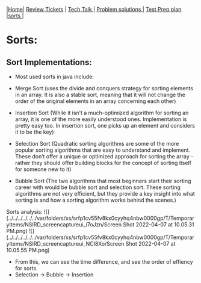 |[Home](.)| [Review Tickets](../reviewtickets) | [Tech Talk ](../techtalknotes)| [Problem solutions ](../problemsolutions)| [Test Prep plan ](../testprepplan)|[sorts ](.)|
# Sorts:
Sort Implementations:
--
- Most used sorts in java include:
- Merge Sort (uses the divide and conquers strategy for sorting elements in an array. It is also a stable sort, meaning that it will not change the order of the original elements in an array concerning each other)
   
- Insertion Sort (While it isn’t a much-optimized algorithm for sorting an array, it is one of the more easily understood ones. Implementation is pretty easy too. In insertion sort, one picks up an element and considers it to be the key)
  
- Selection Sort (Quadratic sorting algorithms are some of the more popular sorting algorithms that are easy to understand and implement. These don’t offer a unique or optimized approach for sorting the array - rather they should offer building blocks for the concept of sorting itself for someone new to it)
  
- Bubble Sort (The two algorithms that most beginners start their sorting career with would be bubble sort and selection sort. These sorting algorithms are not very efficient, but they provide a key insight into what sorting is and how a sorting algorithm works behind the scenes.)

Sorts analysis:
![](../../../../../../var/folders/xs/srfp1cv55fv8kx0cyyhq4nbw0000gp/T/TemporaryItems/NSIRD_screencaptureui_i7oJzn/Screen Shot 2022-04-07 at 10.05.31 PM.png)
![](../../../../../../var/folders/xs/srfp1cv55fv8kx0cyyhq4nbw0000gp/T/TemporaryItems/NSIRD_screencaptureui_NCl8Xo/Screen Shot 2022-04-07 at 10.05.55 PM.png)
- From this, we can see the time difference, and see the order of effiency for sorts.
- Selection -> Bubble -> Insertion